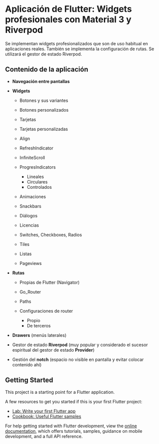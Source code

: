 # Aplicación de Flutter: Widgets profesionales con Material 3 y Riverpod

Se implementan widgets profesionalizados que son de uso habitual en aplicaciones reales. También se implementa la configuración de rutas. Se utilizará el gestor de estado Riverpod.

## Contenido de la aplicación

- **Navegación entre pantallas**

- **Widgets**

  - Botones y sus variantes
  - Botones personalizados
  - Tarjetas
  - Tarjetas personalizadas
  - Align
  - RefreshIndicator
  - InfiniteScroll
  - ProgresIndicators

    - Lineales
    - Circulares
    - Controlados

  - Animaciones
  - Snackbars
  - Diálogos
  - Licencias
  - Switches, Checkboxes, Radios
  - Tiles
  - Listas
  - Pageviews

- **Rutas**

  - Propias de Flutter (Navigator)
  - Go_Router
  - Paths
  - Configuraciones de router

    - Propio
    - De terceros

- **Drawers** (menús laterales)

- Gestor de estado **Riverpod** (muy popular y considerado el sucesor espiritual del gestor de estado **Provider**)

- Gestión del **notch** (espacio no visible en pantalla y evitar colocar contenido ahí)

## Getting Started

This project is a starting point for a Flutter application.

A few resources to get you started if this is your first Flutter project:

- [Lab: Write your first Flutter app](https://docs.flutter.dev/get-started/codelab)
- [Cookbook: Useful Flutter samples](https://docs.flutter.dev/cookbook)

For help getting started with Flutter development, view the
[online documentation](https://docs.flutter.dev/), which offers tutorials,
samples, guidance on mobile development, and a full API reference.
